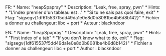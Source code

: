FR:
    * Name: "heapSpapray"
    * Description: "Leak, free, spray, pwn"
    * Hints:
        * "L'index premier d'un tableau est .."
        * "Si tu ne sais pas quoi faire, exit"
    * Flag: "sigsegv{1df615537f5dd49da1e0e8d0b8081be4b6d8b142}"
    * Fichier a donner au challengeur: libc + port
    * Auteur : blackndoor

EN:
    * Name: "heapSpapray"
    * Description: "Leak, free, spray, pwn"
    * Hints:
        * "First index of a tab"
        * "If you don't know what to do, exit"
    * Flag: "sigsegv{1df615537f5dd49da1e0e8d0b8081be4b6d8b142}"
    * Fichier a donner au challengeur: libc + port
    * Author : blackndoor
